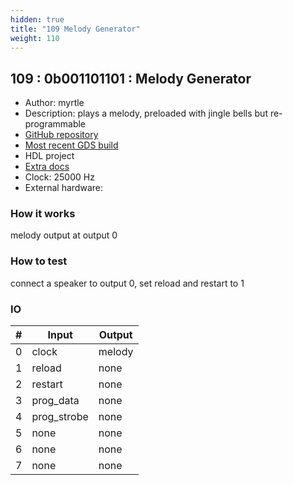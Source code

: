 ```yaml
---
hidden: true
title: "109 Melody Generator"
weight: 110
---
```


## 109 : 0b001101101 : Melody Generator

* Author: myrtle
* Description: plays a melody, preloaded with jingle bells but re-programmable
* [GitHub repository](https://github.com/gatecat/tt02-melody-gen)
* [Most recent GDS build](https://github.com/gatecat/tt02-melody-gen/actions/runs/3596038280)
* HDL project
* [Extra docs]()
* Clock: 25000 Hz
* External hardware: 



### How it works

melody output at output 0

### How to test

connect a speaker to output 0, set reload and restart to 1

### IO

| # | Input        | Output       |
|---|--------------|--------------|
| 0 | clock  | melody |
| 1 | reload  | none |
| 2 | restart  | none |
| 3 | prog_data  | none |
| 4 | prog_strobe  | none |
| 5 | none  | none |
| 6 | none  | none |
| 7 | none  | none |
